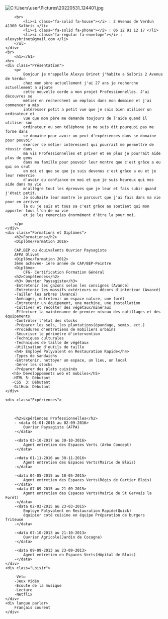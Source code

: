 <DOCTYPE html Lang="Fr">
<Head>
    <link rel="stylesheet" href="css/styles.css">
    <meta charset="UTF-8">
    <meta http-equiv="X-UA-Compatible" content="IE=edge">
    <meta name="viewport" content="width=device-width, initial-scale=1.0">
    <title>CV Alexys</title>
    <script src="https://kit.fontawesome.com/31ddfa0390.js" crossorigin="anonymous"></script>
</head>
<body>
    <div> <img src="profil.jpeg" alt="C:\Users\user\Pictures\20220531_124401.jpg">
       
        <br>
            <li><i class="fa-solid fa-house"></i> : 2 Avenus de Verdun 41300 Salbris </li>
            <li><i class="fa-solid fa-phone"></i> : 06 12 91 12 17 </li>
            <li><i class="fa-regular fa-envelope"></i> : alexysbrinet@gmail.com </li>
        </ul>
    </div>
    <br>
        <h1></h1>
    <hr>
    <div class="Présentation">
        <p>
            Bonjour je m'appelle Alexys Brinet j'habite a Salbris 2 Avenus de Verdun
            chez mon père actuellement j'ai 27 ans je recherche actuellement a ajoute
            cette nouvelle corde a mon projet Professionnelles. J'ai découvres se
            métier en recherchent un emplois dans mon domaine et j'ai commencer a mis
            intéresser petit a petit vue que je sais bien utiliser un ordinateur et
            vue que mon père me demande toujours de l'aide quand il utiliser son
            ordinateur ou son téléphone je me suis dit pourquoi pas me forme dans
            se domaine pour avoir un peut d'expériences dans se domaine pour pouvoir
            exercer ce métier intéressent qui pourrait me permettre de réussir dans
            ma vis Professionnelles et priver et en plus je pourrait aide plus de gens
            dans ma famille pour pouvoir leur montre que c'est grâce a eu qui on crut
            en moi et que se que je suis devenus c'est grâce a eu et je leur remercie
            d'avoir eu confiance en moi et que je suis heureux qui mes aide dans ma vie
            m'allègre tout les épreuves que je leur et fais subir quand j'était petit.
            Je souhaite leur montre le parcourt que j'ai fais dans ma vie pour en arriver
            la ou je suis et tous sa c'est grâce au soutient qui mon apporter tous l'on de ma vie
            et je les remercies énormément d'être la pour moi.
           
        </p>
    </div>
    <div class="Formations et Diplômes">
        <h2>Formations</h2>
        <Diplôme/Formation 2016>
       
        CAP,BEP ou équivalents Ouvrier Paysagiste
        AFPA Olivet
        <Diplôme/Formation 2012>
        3ème achevée- 1ère année de CAP/BEP-Peintre
        <Diplôme>
            CFG- Certification Formation Général
        <h2>Compétences</h2>
        <h3> Ouvrier Paysagiste</h3>
        -Entretenir les gazons selon les consignes (Avancé)
        -Entretenir les massifs extérieurs ou décors d'intérieur (Avancé)
        -Tailler les arbres (Avancé)
        -Aménager, entretenir un espace nature, une forêt
        -Entretenir un équipement, une machine, une installation
        -Cultiver et récolter des végétaux/minéraux
        -Effectuer la maintenance de premier niveau des outillages et des équipements
        -Contrôler l'état des stocks
        -Préparer les sols, les plantations(épandage, semis, ect.)
        -Procédures d'entretiens de mobiliers urbains
        -Sécuriser le périmètre d'intervention
        -Techniques culturales
        -Techniques de taille de végétaux
        -Utilisation d'outils de taille
        <h4> Employé Polyvalent en Restauration Rapide</h4>
        -Types de sandwichs
        -Entretenir, nettoyer un espace, un lieu, un local
        -Gérer les stocks
        -Préparer des plats cuisinés
       <h5> Développements web et mobiles</h5>
       -HTML 5: Débutant
       -CSS  3: Débutant
       -GitHub: Débutant
    </div>
 
    <div class="Expériences">
​
       
        <h2>Expériences Professionnelles</h2>
        - <data 01-01-2016 au 02-09-2016>
            Ouvrier Paysagiste (AFPA)
        -</data>
       
        -<data 03-10-2017 au 30-10-2016>
            Agent entretien des Espaces Verts (Arbo Concept)
        -</data>
       
        -<data 01-11-2016 au 30-11-2016>
            Agent entretien des Espaces Verts(Mairie de Blois)
        -</data>
       
        -<data 04-05-2015 au 18-05-2015>
            Agent entretien des Espaces Verts(Régis de Cartier Blois)
        -</data>
        -<data 07-09-2015 au 21-09-2015>
            Agent entretien des Espaces Verts(Mairie de St Gervais la Forêt)
        -</data>
        -<data 02-03-2015 au 23-03-2015>
            Employé Polyvalent en Restauration Rapide(Quick)
            équipier coté cuisine en équipe Préparation de burgers friteuse
        -</data>
       
        -<data 07-10-2013 au 21-10-2013>
            Ouvrier Agricole(Jardin de Cocagne)
        -</data>
       
        -<data 09-09-2013 au 23-09-2013>
            Agent entretien en Espaces Verts(Hôpital de Blois)
        -</data>
    </div>
    <div class="Loisir">
       
        -Vélo
        -Jeux Vidéo
        -Ecoute de la musique
        -Lecture
        -Netflix
    </div>
    <div langue parler>
        Français courent
    </div>
